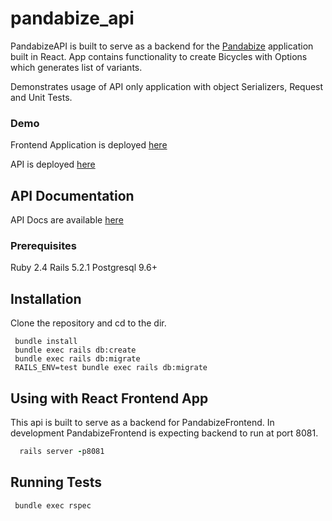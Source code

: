 # pandabize_api

PandabizeAPI is built to serve as a backend for the [Pandabize](https://github.com/gadimbaylisahil/pandabize_frontend) application built in React.
App contains functionality to create Bicycles with Options which generates list of variants.

Demonstrates usage of API only application with object Serializers, Request and Unit Tests.

### Demo

Frontend Application is deployed [here](https://pandabize.firebaseapp.com)

API is deployed [here](https://pandabizeapi.herokuapp.com)

## API Documentation
API Docs are available [here](https://documenter.getpostman.com/view/4361815/RWTpsGpo)

### Prerequisites

Ruby 2.4
Rails 5.2.1
Postgresql 9.6+

## Installation

Clone the repository and cd to the dir.

```
 bundle install
 bundle exec rails db:create
 bundle exec rails db:migrate
 RAILS_ENV=test bundle exec rails db:migrate
```

## Using with React Frontend App

This api is built to serve as a backend for PandabizeFrontend. In development PandabizeFrontend is expecting backend to run at port 8081.

```ruby
  rails server -p8081
```

## Running Tests
```
 bundle exec rspec
```